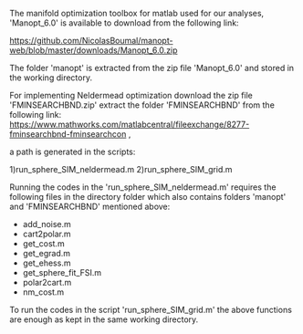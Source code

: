 The manifold optimization toolbox for matlab used for our analyses, 'Manopt_6.0' is available to download from the following link:

https://github.com/NicolasBoumal/manopt-web/blob/master/downloads/Manopt_6.0.zip

The folder 'manopt' is extracted from the zip file 'Manopt_6.0' and stored in the working directory.

For implementing Neldermead optimization download the zip file 'FMINSEARCHBND.zip' extract the folder 'FMINSEARCHBND' from the following link:
https://www.mathworks.com/matlabcentral/fileexchange/8277-fminsearchbnd-fminsearchcon , 

a path is generated in the scripts:

1)run_sphere_SIM_neldermead.m
2)run_sphere_SIM_grid.m 

Running the codes in the 'run_sphere_SIM_neldermead.m' requires the following files in the directory folder which also contains folders 'manopt' and 
'FMINSEARCHBND' mentioned above:

- add_noise.m
- cart2polar.m
- get_cost.m
- get_egrad.m
- get_ehess.m
- get_sphere_fit_FSI.m
- polar2cart.m
- nm_cost.m

To run the codes in the script 'run_sphere_SIM_grid.m' the above functions are enough as kept in the same working directory.  
